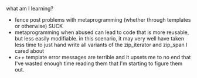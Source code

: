 what am I learning?
- fence post problems with metaprogramming (whether through templates or otherwise) SUCK
- metaprogramming when abused can lead to code that is more reusable, but less easily modifiable. in this scenario, it may very well have taken less time to just hand write all variants of the zip_iterator and zip_span I cared about
- c++ template error messages are terrible and it upsets me to no end that I've wasted enough time reading them that I'm starting to figure them out.
